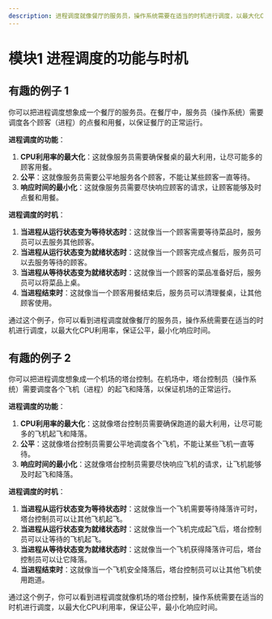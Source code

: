 ```yaml
---
description: 进程调度就像餐厅的服务员，操作系统需要在适当的时机进行调度，以最大化CPU利用率，保证公平，最小化响应时间。
---
```


# 模块1 进程调度的功能与时机

## 有趣的例子 1

你可以把进程调度想象成一个餐厅的服务员。在餐厅中，服务员（操作系统）需要调度各个顾客（进程）的点餐和用餐，以保证餐厅的正常运行。

**进程调度的功能**：

1. **CPU利用率的最大化**：这就像服务员需要确保餐桌的最大利用，让尽可能多的顾客用餐。
2. **公平**：这就像服务员需要公平地服务各个顾客，不能让某些顾客一直等待。
3. **响应时间的最小化**：这就像服务员需要尽快响应顾客的请求，让顾客能够及时点餐和用餐。

**进程调度的时机**：

1. **当进程从运行状态变为等待状态时**：这就像当一个顾客需要等待菜品时，服务员可以去服务其他顾客。
2. **当进程从运行状态变为就绪状态时**：这就像当一个顾客完成点餐后，服务员可以去服务等待的顾客。
3. **当进程从等待状态变为就绪状态时**：这就像当一个顾客的菜品准备好后，服务员可以将菜品上桌。
4. **当进程结束时**：这就像当一个顾客用餐结束后，服务员可以清理餐桌，让其他顾客使用。

通过这个例子，你可以看到进程调度就像餐厅的服务员，操作系统需要在适当的时机进行调度，以最大化CPU利用率，保证公平，最小化响应时间。



## 有趣的例子 2

你可以把进程调度想象成一个机场的塔台控制。在机场中，塔台控制员（操作系统）需要调度各个飞机（进程）的起飞和降落，以保证机场的正常运行。

**进程调度的功能**：

1. **CPU利用率的最大化**：这就像塔台控制员需要确保跑道的最大利用，让尽可能多的飞机起飞和降落。
2. **公平**：这就像塔台控制员需要公平地调度各个飞机，不能让某些飞机一直等待。
3. **响应时间的最小化**：这就像塔台控制员需要尽快响应飞机的请求，让飞机能够及时起飞和降落。

**进程调度的时机**：

1. **当进程从运行状态变为等待状态时**：这就像当一个飞机需要等待降落许可时，塔台控制员可以让其他飞机起飞。
2. **当进程从运行状态变为就绪状态时**：这就像当一个飞机完成起飞后，塔台控制员可以让等待的飞机起飞。
3. **当进程从等待状态变为就绪状态时**：这就像当一个飞机获得降落许可后，塔台控制员可以让它降落。
4. **当进程结束时**：这就像当一个飞机安全降落后，塔台控制员可以让其他飞机使用跑道。

通过这个例子，你可以看到进程调度就像机场的塔台控制，操作系统需要在适当的时机进行调度，以最大化CPU利用率，保证公平，最小化响应时间。









